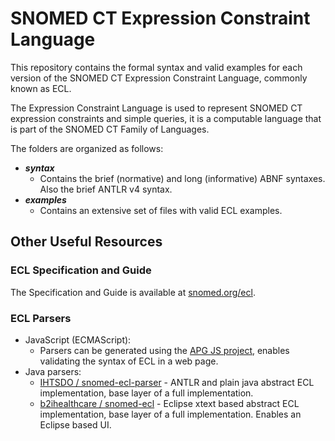 # SNOMED CT Expression Constraint Language

This repository contains the formal syntax and valid examples for each version of the SNOMED CT Expression Constraint Language, commonly known as ECL. 

The Expression Constraint Language is used to represent SNOMED CT expression constraints and simple queries, it is a computable language that is part of the 
SNOMED CT Family of Languages.

The folders are organized as follows:
* _**syntax**_
  * Contains the brief (normative) and long (informative) ABNF syntaxes. Also the brief ANTLR v4 syntax.
* _**examples**_
  * Contains an extensive set of files with valid ECL examples.

## Other Useful Resources

### ECL Specification and Guide
The Specification and Guide is available at [snomed.org/ecl](http://snomed.org/ecl).

### ECL Parsers
- JavaScript (ECMAScript):
  - Parsers can be generated using the [APG JS project](https://github.com/ldthomas/apg-js), enables validating the syntax of ECL in a web page.
- Java parsers:
  - [IHTSDO / snomed-ecl-parser](https://github.com/IHTSDO/snomed-ecl-parser) - ANTLR and plain java abstract ECL implementation, base layer of a full implementation.
  - [b2ihealthcare / snomed-ecl](https://github.com/b2ihealthcare/snomed-ecl) - Eclipse xtext based abstract ECL implementation, base layer of a full implementation. Enables an 
    Eclipse based UI.
